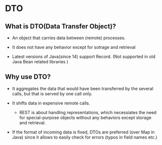 # DTO

## What is DTO(Data Transfer Object)?

* An object that carries data between (remote) processes.

* It does not have any behavior except for sotrage and retrieval

* Latest versions of Java(since 14) support Record. (Not supported in old Java Bean related libraries )

## Why use DTO?

* It aggregates the data that would have been transferred by the several calls, but that is served by one call only.

* It shifts data in expensive remote calls.
  * REST is about handling representations, which necessiates the need for special-purpose objects without any behaviors except storage and retrieval.

* If the format of incoming data is fixed, DTOs are preferred (over Map in Java) since it allows to easily check for errors (typos in field names etc.)